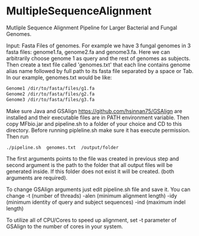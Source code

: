 # MultipleSequenceAlignment
Mutliple Sequence Alignment Pipeline for Larger Bacterial and Fungal Genomes. 

Input: Fasta Files of genomes. For example we have 3 fungal genomes in 3 fasta files: genome1.fa, genome2.fa and genome3.fa. Here we can arbitrarily choose genome 1 as query and the rest of genomes as subjects. Then create a text file called 'genomes.txt' that each line contains genome alias name followed by full path to its fasta file separated by a space or Tab. In our example, genomes.txt would be like:
```bash
Genome1 /dir/to/fasta/files/g1.fa
Genome2 /dir/to/fasta/files/g2.fa
Genome3 /dir/to/fasta/files/g3.fa
```
Make sure Java and GSAlign https://github.com/hsinnan75/GSAlign are installed and their executable files are in PATH environment variable.
Then copy MFbio.jar and pipeline.sh to a folder of your choice and CD to this directory. Before running pipleline.sh make sure it has execute permission. Then run

```bash
./pipeline.sh  genomes.txt  /output/folder
```
The first arguments points to the file was created in previous step and second argument is the path to the folder that all output files will be generated inside.
If this folder does not exist it will be created. (both arguments are required).

To change GSAlign arguments just edit pipeline.sh file and save it. You can change -t (number of threads) -alen (minimum alignment length) -idy (minimum identity of query and subject sequences) -ind (maximum indel length) 

To utilize all of CPU/Cores to speed up alignment, set -t parameter of GSAlign to the number of cores in your system.




